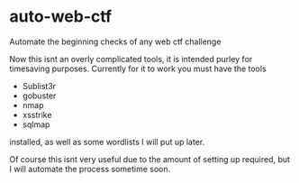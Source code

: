 # auto-web-ctf
Automate the beginning checks of any web ctf challenge 

Now this isnt an overly complicated tools, it is intended purley for timesaving purposes. Currently for it to work you must have the tools 
- Sublist3r
- gobuster
- nmap
- xsstrike
- sqlmap

installed, as well as some wordlists I will put up later. 

Of course this isnt very useful due to the amount of setting up required, but I will automate the process sometime soon. 
